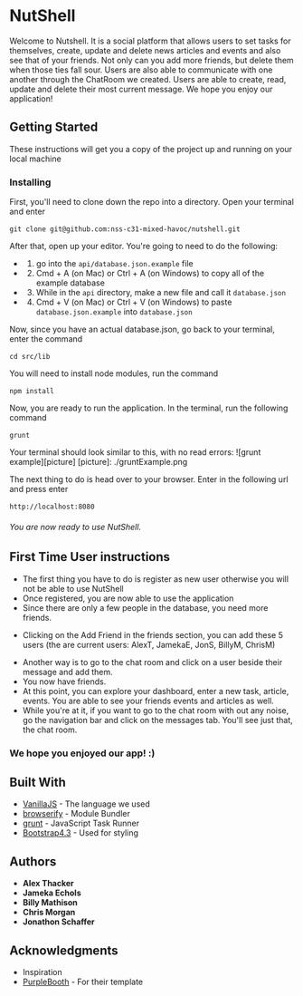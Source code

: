 # NutShell

Welcome to Nutshell. It is a social platform that allows users to set tasks for themselves, create, update and delete news articles and events and also see that of your friends. Not only can you add more friends, but delete them when those ties fall sour. Users are also able to communicate with one another through the ChatRoom we created. Users are able to create, read, update and delete their most current message. We hope you enjoy our application!

## Getting Started

These instructions will get you a copy of the project up and running on your local machine

### Installing

First, you'll need to clone down the repo into a directory. Open your terminal and enter

```
git clone git@github.com:nss-c31-mixed-havoc/nutshell.git
```

After that, open up your editor. You're going to need to do the following:
+ 1. go into the `api/database.json.example` file  
+ 2. Cmd + A (on Mac) or Ctrl + A (on Windows) to copy all of the example database
+ 3. While in the `api` directory, make a new file and call it `database.json`
+ 4. Cmd + V (on Mac) or Ctrl + V (on Windows) to paste `database.json.example` into `database.json`

Now, since you have an actual database.json, go back to your terminal, enter the command

```
cd src/lib
```

You will need to install node modules, run the command

```
npm install
```

Now, you are ready to run the application. In the terminal, run the following command

```
grunt
```

Your terminal should look similar to this, with no read errors: 
![grunt example][picture]
[picture]: ./gruntExample.png

The next thing to do is head over to your browser. Enter in the following url and press enter 
```
http://localhost:8080
```

###### You are now ready to use NutShell. 


## First Time User instructions
* The first thing you have to do is register as new user otherwise you will not be able to use NutShell
* Once registered, you are now able to use the application
* Since there are only a few people in the database, you need more friends.
+ Clicking on the Add Friend in the friends section, you can add these 5 users (the are current users: AlexT, JamekaE, JonS, BillyM, ChrisM)
* Another way is to go to the chat room and click on a user beside their message and add them. 
* You now have friends. 
* At this point, you can explore your dashboard, enter a new task, article, events. You are able to see your friends events and articles as well. 
* While you're at it, if you want to go to the chat room with out any noise, go the navigation bar and click on the messages tab. You'll see just that, the chat room. 


### We hope you enjoyed our app! :)


## Built With

* [VanillaJS](http://es6-features.org/#Constants) - The language we used
* [browserify](http://browserify.org/) - Module Bundler
* [grunt](https://gruntjs.com/) - JavaScript Task Runner
* [Bootstrap4.3](https://getbootstrap.com/) - Used for styling



## Authors

* **Alex Thacker** 
* **Jameka Echols** 
* **Billy Mathison** 
* **Chris Morgan** 
* **Jonathon Schaffer** 



## Acknowledgments

* Inspiration
* [PurpleBooth](https://gist.githubusercontent.com/PurpleBooth/109311bb0361f32d87a2/raw/8254b53ab8dcb18afc64287aaddd9e5b6059f880/README-Template.md) - For their template
